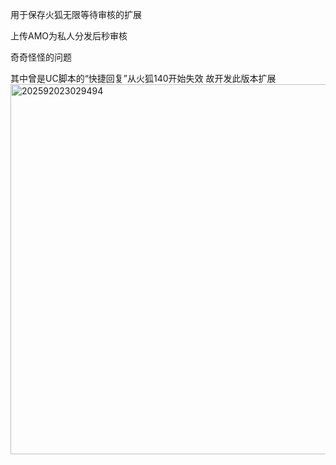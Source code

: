 


 用于保存火狐无限等待审核的扩展     
 
 上传AMO为私人分发后秒审核  
 
 奇奇怪怪的问题 


其中曾是UC脚本的“快捷回复”从火狐140开始失效   故开发此版本扩展
<img width="733" height="592" alt="202592023029494" src="https://github.com/user-attachments/assets/af989a97-0157-4186-b0b3-c5393a513780" />
